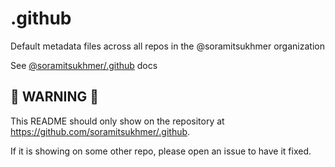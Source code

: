 # .github

Default metadata files across all repos in the @soramitsukhmer organization

See [@soramitsukhmer/.github](docs/README.md) docs

## 🚨 WARNING 🚨

This README should only show on the repository at https://github.com/soramitsukhmer/.github.

If it is showing on some other repo, please open an issue to have it fixed.
